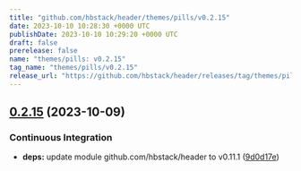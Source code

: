 ```yaml
---
title: "github.com/hbstack/header/themes/pills/v0.2.15"
date: 2023-10-10 10:28:30 +0000 UTC
publishDate: 2023-10-10 10:29:20 +0000 UTC
draft: false
prerelease: false
name: "themes/pills: v0.2.15"
tag_name: "themes/pills/v0.2.15"
release_url: "https://github.com/hbstack/header/releases/tag/themes/pills/v0.2.15"
---
```


## [0.2.15](https://github.com/hbstack/header/compare/themes/pills/v0.2.14...themes/pills/v0.2.15) (2023-10-09)


### Continuous Integration

* **deps:** update module github.com/hbstack/header to v0.11.1 ([9d0d17e](https://github.com/hbstack/header/commit/9d0d17e0a4e503b02f572b094a5c4c60023dd1cb))
